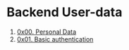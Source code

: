 # Backend User-data

1. [0x00. Personal Data](./0x00-personal_data/)
2. [0x01. Basic authentication](./0x01-Basic_authentication/)
